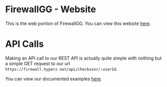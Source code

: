 # FirewallGG - Website
This is the web portion of FirewallGG. You can view this website [here](https://firewall.hyperz.net).

# API Calls
Making an API call to our REST API is actually quite simple with nothing but a simple GET request to our url `https://firewall.hyperz.net/api/checkuser/:userId`.

You can view our documented examples [here](https://github.com/Itz-Hyperz/firewallgg/tree/main/examples).
